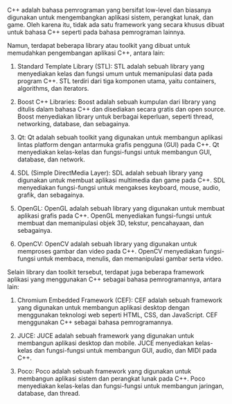 C++ adalah bahasa pemrograman yang bersifat low-level dan biasanya digunakan untuk mengembangkan aplikasi sistem, perangkat lunak, dan game. Oleh karena itu, tidak ada satu framework yang secara khusus dibuat untuk bahasa C++ seperti pada bahasa pemrograman lainnya.

Namun, terdapat beberapa library atau toolkit yang dibuat untuk memudahkan pengembangan aplikasi C++, antara lain:

1. Standard Template Library (STL): STL adalah sebuah library yang menyediakan kelas dan fungsi umum untuk memanipulasi data pada program C++. STL terdiri dari tiga komponen utama, yaitu containers, algorithms, dan iterators.

2. Boost C++ Libraries: Boost adalah sebuah kumpulan dari library yang ditulis dalam bahasa C++ dan disediakan secara gratis dan open source. Boost menyediakan library untuk berbagai keperluan, seperti thread, networking, database, dan sebagainya.

3. Qt: Qt adalah sebuah toolkit yang digunakan untuk membangun aplikasi lintas platform dengan antarmuka grafis pengguna (GUI) pada C++. Qt menyediakan kelas-kelas dan fungsi-fungsi untuk membangun GUI, database, dan network.

4. SDL (Simple DirectMedia Layer): SDL adalah sebuah library yang digunakan untuk membuat aplikasi multimedia dan game pada C++. SDL menyediakan fungsi-fungsi untuk mengakses keyboard, mouse, audio, grafik, dan sebagainya.

5. OpenGL: OpenGL adalah sebuah library yang digunakan untuk membuat aplikasi grafis pada C++. OpenGL menyediakan fungsi-fungsi untuk membuat dan memanipulasi objek 3D, tekstur, pencahayaan, dan sebagainya.

6. OpenCV: OpenCV adalah sebuah library yang digunakan untuk memproses gambar dan video pada C++. OpenCV menyediakan fungsi-fungsi untuk membaca, menulis, dan memanipulasi gambar serta video.

Selain library dan toolkit tersebut, terdapat juga beberapa framework aplikasi yang menggunakan C++ sebagai bahasa pemrogramannya, antara lain:

1. Chromium Embedded Framework (CEF): CEF adalah sebuah framework yang digunakan untuk membangun aplikasi desktop dengan menggunakan teknologi web seperti HTML, CSS, dan JavaScript. CEF menggunakan C++ sebagai bahasa pemrogramannya.

2. JUCE: JUCE adalah sebuah framework yang digunakan untuk membangun aplikasi desktop dan mobile. JUCE menyediakan kelas-kelas dan fungsi-fungsi untuk membangun GUI, audio, dan MIDI pada C++.

3. Poco: Poco adalah sebuah framework yang digunakan untuk membangun aplikasi sistem dan perangkat lunak pada C++. Poco menyediakan kelas-kelas dan fungsi-fungsi untuk membangun jaringan, database, dan thread.
